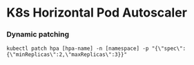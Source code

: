 # K8s Horizontal Pod Autoscaler

### Dynamic patching
```
kubectl patch hpa [hpa-name] -n [namespace] -p "{\"spec\":{\"minReplicas\":2,\"maxReplicas\":3}}"
```